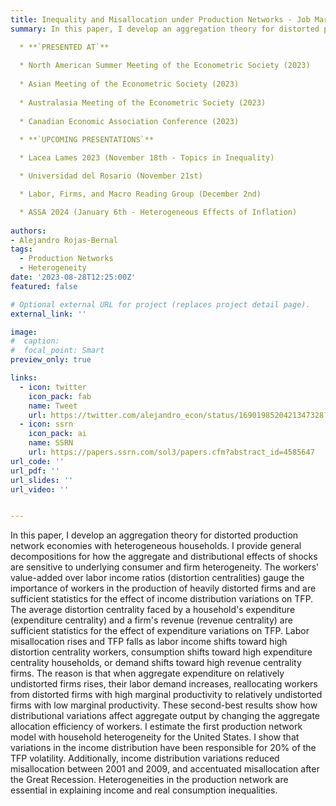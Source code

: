 ```yaml
---
title: Inequality and Misallocation under Production Networks - Job Market Paper
summary: In this paper, I develop an aggregation theory for distorted production network economies with heterogeneous households. I provide general decompositions for how the aggregate and distributional effects of shocks are sensitive to underlying consumer and firm heterogeneity. The workers' value-added over labor income ratios (distortion centralities) gauge the importance of workers in the production of heavily distorted firms and are sufficient statistics for the effect of income distribution variations on TFP. The average distortion centrality faced by a household's expenditure (expenditure centrality) and a firm's revenue (revenue centrality) are sufficient statistics for the effect of expenditure variations on TFP. Labor misallocation rises and TFP falls as labor income shifts toward high distortion centrality workers, consumption shifts toward high expenditure centrality households, or demand shifts toward high revenue centrality firms. The reason is that when aggregate expenditure on relatively undistorted firms rises, their labor demand increases, reallocating workers from distorted firms with high marginal productivity to relatively undistorted firms with low marginal productivity. These second-best results show how distributional variations affect aggregate output by changing the aggregate allocation efficiency of workers. I estimate the first production network model with household heterogeneity for the United States. I show that variations in the income distribution have been responsible for 20% of the TFP volatility. Additionally, income distribution variations reduced misallocation between 2001 and 2009, and accentuated misallocation after the Great Recession. Heterogeneities in the production network are essential in explaining income and real consumption inequalities. 

  * **`PRESENTED AT`**
    
  * North American Summer Meeting of the Econometric Society (2023)
    
  * Asian Meeting of the Econometric Society (2023)
    
  * Australasia Meeting of the Econometric Society (2023)
    
  * Canadian Economic Association Conference (2023)

  * **`UPCOMING PRESENTATIONS`**
    
  * Lacea Lames 2023 (November 18th - Topics in Inequality)

  * Universidad del Rosario (November 21st)

  * Labor, Firms, and Macro Reading Group (December 2nd)

  * ASSA 2024 (January 6th - Heterogeneous Effects of Inflation)
      
authors:
- Alejandro Rojas-Bernal
tags:
  - Production Networks
  - Heterogeneity
date: '2023-08-28T12:25:00Z'
featured: false

# Optional external URL for project (replaces project detail page).
external_link: ''

image:
#  caption: 
#  focal_point: Smart
preview_only: true

links:
  - icon: twitter
    icon_pack: fab
    name: Tweet
    url: https://twitter.com/alejandro_econ/status/1690198520421347328?s=20
  - icon: ssrn
    icon_pack: ai
    name: SSRN
    url: https://papers.ssrn.com/sol3/papers.cfm?abstract_id=4585647
url_code: ''
url_pdf: ''
url_slides: ''
url_video: ''


---
```


In this paper, I develop an aggregation theory for distorted production network economies with heterogeneous households. I provide general decompositions for how the aggregate and distributional effects of shocks are sensitive to underlying consumer and firm heterogeneity. The workers' value-added over labor income ratios (distortion centralities) gauge the importance of workers in the production of heavily distorted firms and are sufficient statistics for the effect of income distribution variations on TFP. The average distortion centrality faced by a household's expenditure (expenditure centrality) and a firm's revenue (revenue centrality) are sufficient statistics for the effect of expenditure variations on TFP. Labor misallocation rises and TFP falls as labor income shifts toward high distortion centrality workers, consumption shifts toward high expenditure centrality households, or demand shifts toward high revenue centrality firms. The reason is that when aggregate expenditure on relatively undistorted firms rises, their labor demand increases, reallocating workers from distorted firms with high marginal productivity to relatively undistorted firms with low marginal productivity. These second-best results show how distributional variations affect aggregate output by changing the aggregate allocation efficiency of workers. I estimate the first production network model with household heterogeneity for the United States. I show that variations in the income distribution have been responsible for 20% of the TFP volatility. Additionally, income distribution variations reduced misallocation between 2001 and 2009, and accentuated misallocation after the Great Recession. Heterogeneities in the production network are essential in explaining income and real consumption inequalities. 
